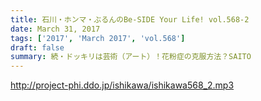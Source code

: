 ```yaml
---
title: 石川・ホンマ・ぶるんのBe-SIDE Your Life! vol.568-2
date: March 31, 2017
tags: ['2017', 'March 2017', 'vol.568']
draft: false
summary: 続・ドッキリは芸術（アート）！花粉症の克服方法？SAITO
---
```


http://project-phi.ddo.jp/ishikawa/ishikawa568_2.mp3
